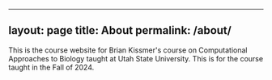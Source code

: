 
---
layout: page
title: About
permalink: /about/
---

This is the course website for Brian Kissmer's course on
Computational Approaches to Biology taught at Utah State University. This is for the course taught
in the Fall of 2024.
